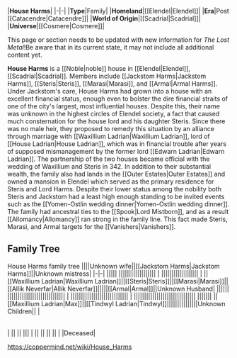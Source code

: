 |**House Harms**|
|-|-|
|**Type**|Family|
|**Homeland**|[[Elendel\|Elendel]]|
|**Era**|Post [[Catacendre\|Catacendre]]|
|**World of Origin**|[[Scadrial\|Scadrial]]|
|**Universe**|[[Cosmere\|Cosmere]]|

This page or section needs to be updated with new information for *The Lost Metal*!Be aware that in its current state, it may not include all additional content yet.

**House Harms** is a [[Noble\|noble]] house in [[Elendel\|Elendel]], [[Scadrial\|Scadrial]].
Members include [[Jackstom Harms\|Jackstom Harms]], [[Steris\|Steris]], [[Marasi\|Marasi]], and [[Armal\|Armal Harms]].
Under Jackstom's care, House Harms had grown into a house with an excellent financial status, enough even to bolster the dire financial straits of one of the city's largest, most influential houses. Despite this, their name was unknown in the highest circles of Elendel society, a fact that caused much consternation for the house lord and his daughter Steris. Since there was no male heir, they proposed to remedy this situation by an alliance through marriage with [[Waxillium Ladrian\|Waxillium Ladrian]], lord of [[House Ladrian\|House Ladrian]], which was in financial trouble after years of supposed mismanagement by the former lord [[Edwarn Ladrian\|Edwarn Ladrian]]. The partnership of the two houses became official with the wedding of Waxillium and Steris in 342. 
In addition to their substantial wealth, the family also had lands in the [[Outer Estates\|Outer Estates]] and owned a mansion in Elendel which served as the primary residence for Steris and Lord Harms. Despite their lower status among the nobility both Steris and Jackstom had a least high enough standing to be invited events such as the [[Yomen-Ostlin wedding dinner\|Yomen-Ostlin wedding dinner]].
The family had ancestral ties to the [[Spook\|Lord Mistborn]], and as a result [[Allomancy\|Allomancy]] ran strong in the family line. This fact made Steris, Marasi, and Armal targets for the [[Vanishers\|Vanishers]]. 

## Family Tree
House Harms family tree
||||Unknown wife||[[Jackstom Harms\|Jackstom Harms]]||Unknown mistress|
|-|-|
|||||
||||||||||||||||||
|
||||||||||||||||||
|
||[[Waxillium Ladrian\|Waxillium Ladrian]]||[[Steris\|Steris]]||[[Marasi\|Marasi]]||[[Allik Neverfar\|Allik Neverfar]]|||||[[Armal\|Armal]]||Unknown Husband|
||||||
||||||||||||||||||||||||||||
|
||||||||||||||||||||||||||||
|
||||||||||||||||||||||||||||||
|||||||
||[[Maxillium Ladrian\|Max]]||[[Tindwyl Ladrian\|Tindwyl]]|||||||||||||||Unknown Children||
|

|||
|-|-|
|
||
||
|||
|
||
||
||
||
| |Deceased|




https://coppermind.net/wiki/House_Harms